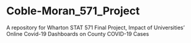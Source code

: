# Coble-Moran_571_Project
A repository for Wharton STAT 571 Final Project, Impact of Universities’ Online Covid-19 Dashboards on County COVID-19 Cases
